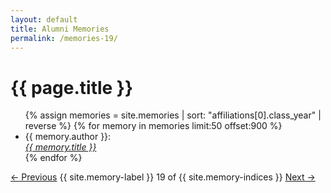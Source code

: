 ```yaml
---
layout: default
title: Alumni Memories
permalink: /memories-19/
---
```


<h1>{{ page.title }}</h1>

<ul>
  {% assign memories = site.memories | sort: "affiliations[0].class_year" | reverse %}
  {% for memory in memories limit:50 offset:900 %}
    <li>
      {{ memory.author }}:<br><a href="{{ memory.url }}"><i>{{ memory.title }}</i></a>
    </li>
  {% endfor %}
</ul>

<nav class="memory-nav">
  <a href="/memories-18/" class="pill-nav prev">&larr; Previous</a>
  <span>{{ site.memory-label }} 19 of {{ site.memory-indices }}</span>
  <a href="/memories-20/" class="pill-nav next">Next &rarr;</a>
</nav>
